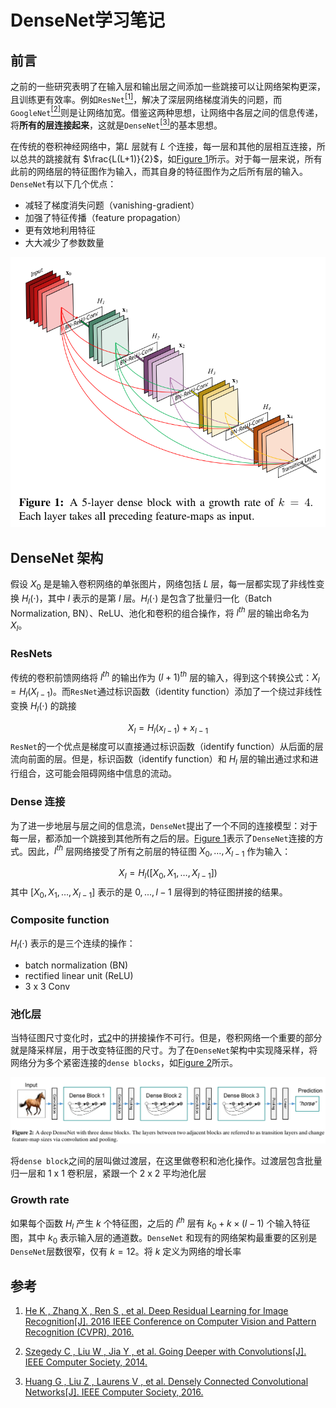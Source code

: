 # DenseNet学习笔记

## 前言

之前的一些研究表明了在输入层和输出层之间添加一些跳接可以让网络架构更深，且训练更有效率。例如`ResNet`[<sup>[1]</sup>](#ref-1)，解决了深层网络梯度消失的问题，而`GoogleNet`[<sup>[2]</sup>](#ref-2)则是让网络加宽。借鉴这两种思想，让网络中各层之间的信息传递，将**所有的层连接起来**，这就是`DenseNet`[<sup>[3]</sup>](#ref-3)的基本思想。

在传统的卷积神经网络中，第$L$ 层就有 $L$ 个连接，每一层和其他的层相互连接，所以总共的跳接就有 $\frac{L(L+1)}{2}$，如[Figure 1](fig-1)所示。对于每一层来说，所有此前的网络层的特征图作为输入，而其自身的特征图作为之后所有层的输入。`DenseNet`有以下几个优点：

* 减轻了梯度消失问题（vanishing-gradient）
* 加强了特征传播（feature propagation）
* 更有效地利用特征
* 大大减少了参数数量

<div id="fig-1"></div>

![](img/fig1.png)

## DenseNet 架构

假设 $X_0$ 是是输入卷积网络的单张图片，网络包括 $L$ 层，每一层都实现了非线性变换 $H_l(\cdot)$，其中 $l$ 表示的是第 $l$ 层。$H_l(\cdot)$ 是包含了批量归一化（Batch Normalization, BN）、ReLU、池化和卷积的组合操作，将 $l^{th}$ 层的输出命名为 $X_l$。

### ResNets

传统的卷积前馈网络将 $l^{th}$ 的输出作为 $(l+1)^{th}$ 层的输入，得到这个转换公式：$X_l = H_l(X_{l-1})$。而`ResNet`通过标识函数（identity function）添加了一个绕过非线性变换 $H_l(\cdot)$ 的跳接

<div id="eqa-1"></div>

$$
X_l = H_l(x_{l-1}) + x_{l-1}
$$
`ResNet`的一个优点是梯度可以直接通过标识函数（identify function）从后面的层流向前面的层。但是，标识函数（identify function）和 $H_l$ 层的输出通过求和进行组合，这可能会阻碍网络中信息的流动。

### Dense 连接

为了进一步地层与层之间的信息流，`DenseNet`提出了一个不同的连接模型：对于每一层，都添加一个跳接到其他所有之后的层。[Figure 1](#fig-1)表示了`DenseNet`连接的方式。因此，$l^{th}$ 层网络接受了所有之前层的特征图 $X_0, \dots, X_{l-1}$ 作为输入：

<div id="eqa-2"></div>

$$
X_l = H_l([X_0, X_1, \dots, X_{l-1}])
$$
其中 $[X_0, X_1, \dots, X_{l-1}]$ 表示的是 $0, ..., l-1$ 层得到的特征图拼接的结果。

### Composite function

$H_l(\cdot)$ 表示的是三个连续的操作：

* batch normalization (BN)
* rectified linear unit (ReLU)
* 3 x 3 Conv

### 池化层

当特征图尺寸变化时，[式2](#eqa-2)中的拼接操作不可行。但是，卷积网络一个重要的部分就是降采样层，用于改变特征图的尺寸。为了在`DenseNet`架构中实现降采样，将网络分为多个紧密连接的`dense blocks`，如[Figure 2](#fig-2)所示。

<div id="fig-2"></div>

![](img/fig2.png)

将`dense block`之间的层叫做过渡层，在这里做卷积和池化操作。过渡层包含批量归一层和 1 x 1 卷积层，紧跟一个 2 x 2 平均池化层

### Growth rate

如果每个函数 $H_l$ 产生 $k$ 个特征图，之后的 $l^{th}$ 层有 $k_0 + k \times (l-1)$ 个输入特征图，其中 $k_0$ 表示输入层的通道数。`DenseNet` 和现有的网络架构最重要的区别是`DenseNet`层数很窄，仅有 $k=12$。将 $k$ 定义为网络的增长率





## 参考

<div id="ref-1"></div>

1. [He K ,  Zhang X ,  Ren S , et al. Deep Residual Learning for Image Recognition[J]. 2016 IEEE Conference on Computer Vision and Pattern Recognition (CVPR), 2016.](https://arxiv.org/pdf/1512.03385.pdf)

<div id="ref-2"></div>

2. [Szegedy C ,  Liu W ,  Jia Y , et al. Going Deeper with Convolutions[J]. IEEE Computer Society, 2014.](https://arxiv.org/pdf/1409.4842.pdf)

<div id="ref-3"></div>

3. [Huang G ,  Liu Z ,  Laurens V , et al. Densely Connected Convolutional Networks[J]. IEEE Computer Society, 2016.](https://arxiv.org/pdf/1608.06993.pdf)

